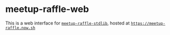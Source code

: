 # meetup-raffle-web

This is a web interface for [`meetup-raffle-stdlib`][meetup-raffle-stdlib],
hosted at [`https://meetup-raffle.now.sh`][hosted]

[meetup-raffle-stdlib]: https://github.com/wKovacs64/meetup-raffle-stdlib
[hosted]: https://meetup-raffle.now.sh/
